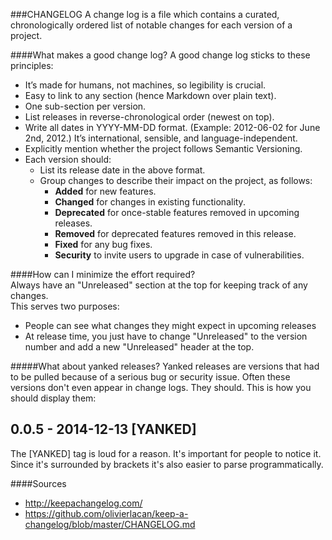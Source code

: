 ###CHANGELOG
A change log is a file which contains a curated, chronologically ordered list of notable changes for each version of a project.  

####What makes a good change log?
A good change log sticks to these principles:  
- It’s made for humans, not machines, so legibility is crucial.
- Easy to link to any section (hence Markdown over plain text).
- One sub-section per version.
- List releases in reverse-chronological order (newest on top).
- Write all dates in YYYY-MM-DD format. (Example: 2012-06-02 for June 2nd, 2012.) It’s international, sensible, and language-independent.
- Explicitly mention whether the project follows Semantic Versioning.
- Each version should:
    - List its release date in the above format.
    - Group changes to describe their impact on the project, as follows:
        - **Added** for new features.
        - **Changed** for changes in existing functionality.
        - **Deprecated** for once-stable features removed in upcoming releases.
        - **Removed** for deprecated features removed in this release.
        - **Fixed** for any bug fixes.
        - **Security** to invite users to upgrade in case of vulnerabilities.

####How can I minimize the effort required?  
Always have an "Unreleased" section at the top for keeping track of any changes.  
This serves two purposes:  
- People can see what changes they might expect in upcoming releases
- At release time, you just have to change "Unreleased" to the version number and add a new "Unreleased" header at the top.


#####What about yanked releases?
Yanked releases are versions that had to be pulled because of a serious bug or security issue. Often these versions don't even appear in change logs. They should. This is how you should display them:

## 0.0.5 - 2014-12-13 [YANKED]
The [YANKED] tag is loud for a reason. It's important for people to notice it. Since it's surrounded by brackets it's also easier to parse programmatically.

####Sources
- http://keepachangelog.com/  
- https://github.com/olivierlacan/keep-a-changelog/blob/master/CHANGELOG.md
